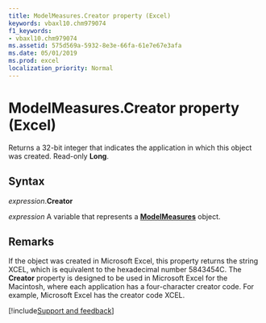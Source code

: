 ```yaml
---
title: ModelMeasures.Creator property (Excel)
keywords: vbaxl10.chm979074
f1_keywords:
- vbaxl10.chm979074
ms.assetid: 575d569a-5932-8e3e-66fa-61e7e67e3afa
ms.date: 05/01/2019
ms.prod: excel
localization_priority: Normal
---
```



# ModelMeasures.Creator property (Excel)

Returns a 32-bit integer that indicates the application in which this object was created. Read-only **Long**.


## Syntax

_expression_.**Creator**

_expression_ A variable that represents a **[ModelMeasures](Excel.modelmeasures.md)** object.


## Remarks

If the object was created in Microsoft Excel, this property returns the string XCEL, which is equivalent to the hexadecimal number 5843454C. The **Creator** property is designed to be used in Microsoft Excel for the Macintosh, where each application has a four-character creator code. For example, Microsoft Excel has the creator code XCEL.




[!include[Support and feedback](~/includes/feedback-boilerplate.md)]